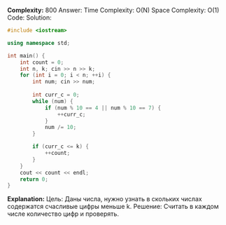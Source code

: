 **Complexity:** 800
Answer:
	Time Complexity: O(N)
	Space Complexity: O(1)
Code:
Solution:
```cpp
#include <iostream>

using namespace std;

int main() {
    int count = 0;
    int n, k; cin >> n >> k;
    for (int i = 0; i < n; ++i) {
        int num; cin >> num;
        
        int curr_c = 0;
        while (num) {
            if (num % 10 == 4 || num % 10 == 7) {
                ++curr_c;
            }
            num /= 10;
        }

        if (curr_c <= k) {
            ++count;
        }
    }
    cout << count << endl;
    return 0;
}
```
**Explanation:**
	Цель: Даны числа, нужно узнать в скольких числах содержатся счасливые цифры меньше k.
	Решение: Считать в каждом числе количество цифр и проверять.
